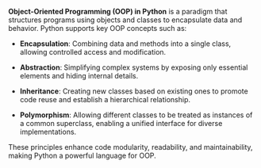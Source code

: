 **Object-Oriented Programming (OOP) in Python** is a paradigm that structures programs using objects and classes to encapsulate data and behavior. Python supports key OOP concepts such as:

- **Encapsulation**: Combining data and methods into a single class, allowing controlled access and modification.
  
- **Abstraction**: Simplifying complex systems by exposing only essential elements and hiding internal details.
  
- **Inheritance**: Creating new classes based on existing ones to promote code reuse and establish a hierarchical relationship.
  
- **Polymorphism**: Allowing different classes to be treated as instances of a common superclass, enabling a unified interface for diverse implementations.

These principles enhance code modularity, readability, and maintainability, making Python a powerful language for OOP.
